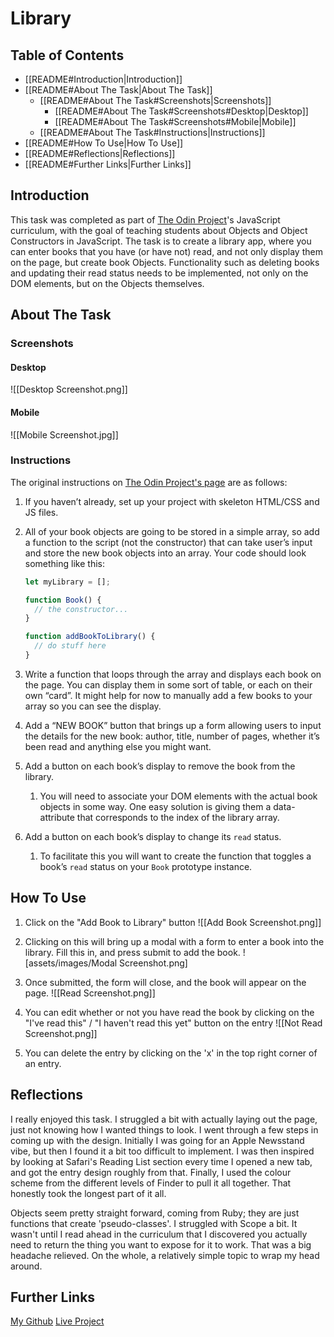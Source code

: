 # Library
## Table of Contents 
- [[README#Introduction|Introduction]]
- [[README#About The Task|About The Task]] 
	- [[README#About The Task#Screenshots|Screenshots]]
		- [[README#About The Task#Screenshots#Desktop|Desktop]]
		- [[README#About The Task#Screenshots#Mobile|Mobile]]
	- [[README#About The Task#Instructions|Instructions]]
- [[README#How To Use|How To Use]]
- [[README#Reflections|Reflections]]
- [[README#Further Links|Further Links]]

## Introduction 

This task was completed as part of [The Odin Project](https://www.theodinproject.com)'s JavaScript curriculum, with the goal of teaching students about Objects and Object Constructors in JavaScript. The task is to create a library app, where you can enter books that you have (or have not) read, and not only display them on the page, but create book Objects. Functionality such as deleting books and updating their read status needs to be implemented, not only on the DOM elements, but on the Objects themselves. 
## About The Task
### Screenshots 
#### Desktop 

![[Desktop Screenshot.png]]

#### Mobile 

![[Mobile Screenshot.jpg]]

### Instructions

The original instructions on [The Odin Project's page](https://www.theodinproject.com/lessons/javascript-library) are as follows: 

1.  If you haven’t already, set up your project with skeleton HTML/CSS and JS files.
2.  All of your book objects are going to be stored in a simple array, so add a function to the script (not the constructor) that can take user’s input and store the new book objects into an array. Your code should look something like this:
    
    ```javascript
    let myLibrary = [];
    
    function Book() {
      // the constructor...
    }
    
    function addBookToLibrary() {
      // do stuff here
    }
    ```
    
3.  Write a function that loops through the array and displays each book on the page. You can display them in some sort of table, or each on their own “card”. It might help for now to manually add a few books to your array so you can see the display.
4.  Add a “NEW BOOK” button that brings up a form allowing users to input the details for the new book: author, title, number of pages, whether it’s been read and anything else you might want.
5.  Add a button on each book’s display to remove the book from the library.
    1.  You will need to associate your DOM elements with the actual book objects in some way. One easy solution is giving them a data-attribute that corresponds to the index of the library array.
6.  Add a button on each book’s display to change its `read` status.
    1.  To facilitate this you will want to create the function that toggles a book’s `read` status on your `Book` prototype instance. 

## How To Use

1. Click on the "Add Book to Library" button
 ![[Add Book Screenshot.png]]
 
2. Clicking on this will bring up a modal with a form to enter a book into the library. Fill this in, and press submit to add the book. 
![assets/images/Modal Screenshot.png]

3. Once submitted, the form will close, and the book will appear on the page. 
![[Read Screenshot.png]]

4. You can edit whether or not you have read the book by clicking on the "I've read this" / "I haven't read this yet" button on the entry 
![[Not Read Screenshot.png]]

5. You can delete the entry by clicking on the 'x' in the top right corner of an entry. 

## Reflections

I really enjoyed this task. I struggled a bit with actually laying out the page, just not knowing how I wanted things to look. I went through a few steps in coming up with the design. Initially I was going for an Apple Newsstand vibe, but then I found it a bit too difficult to implement. I was then inspired by looking at Safari's Reading List section every time I opened a new tab, and got the entry design roughly from that. Finally, I used the colour scheme from the different levels of Finder to pull it all together. That honestly took the longest part of it all. 

Objects seem pretty straight forward, coming from Ruby; they are just functions that create 'pseudo-classes'. I struggled with Scope a bit. It wasn't until I read ahead in the curriculum that I discovered you actually need to return the thing you want to expose for it to work. That was a big headache relieved. On the whole, a relatively simple topic to wrap my head around. 

## Further Links

[My Github](https://github.com/shaun-b1)
[Live Project](https://shaun-b1.github.io/Library/)
